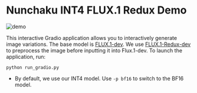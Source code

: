 # Nunchaku INT4 FLUX.1 Redux Demo

![demo](https://huggingface.co/mit-han-lab/nunchaku-artifacts/resolve/main/nunchaku/app/flux.1/redux/assets/demo.jpg)

This interactive Gradio application allows you to interactively generate image variations. The base model is [FLUX.1-dev](https://huggingface.co/black-forest-labs/FLUX.1-dev). We use [FLUX.1-Redux-dev](https://huggingface.co/black-forest-labs/FLUX.1-Redux-dev) to preprocess the image before inputting it into Flux.1-dev. To launch the application, run:

```shell
python run_gradio.py
```

- By default, we use our INT4 model. Use `-p bf16` to switch to the BF16 model.
